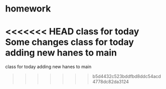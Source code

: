 # homework
<<<<<<< HEAD
class for today 
Some changes 
class for today adding new hanes to main
=======
class for today
adding new hanes to main
>>>>>>> b5d4432c523bddfbd8ddc54acd4778dc82da3124
